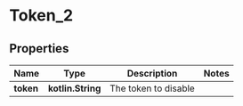 
# Token_2

## Properties
Name | Type | Description | Notes
------------ | ------------- | ------------- | -------------
**token** | **kotlin.String** | The token to disable | 



